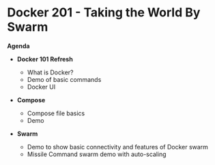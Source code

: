 Docker 201 - Taking the World By Swarm
=================================

**Agenda**

- **Docker 101 Refresh**
    - What is Docker?
    - Demo of basic commands
    - Docker UI

- **Compose**
    - Compose file basics
    - Demo

- **Swarm**
    - Demo to show basic connectivity and features of Docker swarm
    - Missile Command swarm demo with auto-scaling


